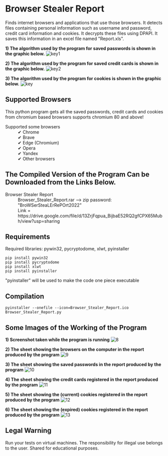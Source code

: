 
# Browser Stealer Report
Finds internet browsers and applications that use those browsers. It detects files containing personal information such as username and password, credit card information and cookies. It decrypts these files using DPAPI. It saves this information in an excel file named "Report.xls".

**1) The algorithm used by the program for saved passwords is shown in the graphic below.**
![key1](https://user-images.githubusercontent.com/71177413/166139625-fd15d6ea-6355-4a80-ae83-15b6437b54e5.JPG)

**2) The algorithm used by the program for saved credit cards is shown in the graphic below.**
![key2](https://user-images.githubusercontent.com/71177413/166139633-a23d31a5-d098-440d-ba6b-ae36995777b7.JPG)

**3) The algorithm used by the program for cookies is shown in the graphic below.**
![key](https://user-images.githubusercontent.com/71177413/166139637-b07e629a-f7b4-41e4-b8d1-5c4f893e0e83.JPG)


Supported Browsers
---
This python program gets all the saved passwords, credit cards and cookies from chromium based browsers supports chromium 80 and above!
<dl>
  <dt> Supported some browsers
  <dd>
  <dd> ✔ Chrome
  <dd> ✔ Brave
  <dd> ✔ Edge (Chromium)
  <dd> ✔ Opera
  <dd> ✔ Yandex
  <dd> ✔ Other browsers
</dl>


The Compiled Version of the Program Can be Downloaded from the Links Below.
---
<dl>
  <dt> Browser Stealer Report
  <dd>
  <dd> Browser_Stealer_Report.rar --> zip password: "BroWSerSteaLErRePOrt2022"
  <dd> Link = https://drive.google.com/file/d/13ZrjFqpua_BijbaE52RQ2gfCPX65Mubh/view?usp=sharing
</dl>


Requirements
---
Required libraries:  pywin32, pycryptodome, xlwt, pyinstaller

```
pip install pywin32
pip install pycryptodome
pip install xlwt
pip install pyinstaller
```


"pyinstaller" will be used to make the code one piece executable


Compilation
---

```
pyinstaller --onefile --icon=Browser_Stealer_Report.ico Browser_Stealer_Report.py
```

Some Images of the Working of the Program
---

**1) Screenshot taken while the program is running**
![8](https://user-images.githubusercontent.com/71177413/166138985-cb48fcaf-d89c-4fa2-9f46-54609f54e5b0.JPG)


**2) The sheet showing the browsers on the computer in the report produced by the program**
![9](https://user-images.githubusercontent.com/71177413/166139105-d420cdad-12be-4426-84ea-ff3021501be0.JPG)


**3) The sheet showing the saved passwords in the report produced by the program**
![10](https://user-images.githubusercontent.com/71177413/166139197-93fe17b8-eed2-473a-8f51-d2ce4d8d18e4.JPG)



**4) The sheet showing the credit cards registered in the report produced by the program**
![11](https://user-images.githubusercontent.com/71177413/166139251-5e006a71-d077-4de5-a4af-d29a0a2a0c19.JPG)


**5) The sheet showing the (current) cookies registered in the report produced by the program**
![12](https://user-images.githubusercontent.com/71177413/166139280-01179ffd-fb96-4db8-bfc2-f72532f8c22c.JPG)


**6) The sheet showing the (expired) cookies registered in the report produced by the program**
![13](https://user-images.githubusercontent.com/71177413/166139310-fe79c485-25ee-4fbc-b626-2fcbc4d222a6.JPG)


Legal Warning
---
Run your tests on virtual machines. The responsibility for illegal use belongs to the user. Shared for educational purposes.

